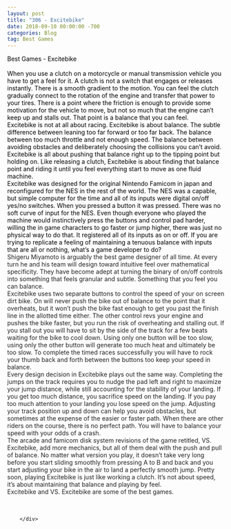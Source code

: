 ```yaml
---
layout: post
title: "306 - Excitebike"
date: 2018-09-10 00:00:00 -700
categories: Blog
tag: Best Games
---
```


<div class="blog-content">
				<div class="paragraph"><span><span style="color:rgb(0, 0, 0)">Best Games - Excitebike</span></span><br><span></span><br><span><span style="color:rgb(0, 0, 0)">When you use a clutch on a motorcycle or manual transmission vehicle you have to get a feel for it. A clutch is not a switch that engages or releases instantly. There is a smooth gradient to the motion. You can feel the clutch gradually connect to the rotation of the engine and transfer that power to your tires. There is a point where the friction is enough to provide some motivation for the vehicle to move, but not so much that the engine can&rsquo;t keep up and stalls out. That point is a balance that you can feel.</span></span><br><span></span><span><span style="color:rgb(0, 0, 0)">Excitebike is not at all about racing. Excitebike is about balance. The subtle difference between leaning too far forward or too far back. The balance between too much throttle and not enough speed. The balance between avoiding obstacles and deliberately choosing the collisions you can&rsquo;t avoid. Excitebike is all about pushing that balance right up to the tipping point but holding on. Like releasing a clutch, Excitebike is about finding that balance point and riding it until you feel everything start to move as one fluid machine.</span></span><br><span></span><span><span style="color:rgb(0, 0, 0)">Excitebike was designed for the original Nintendo Famicom in japan and reconfigured for the NES in the rest of the world. The NES was a capable, but simple computer for the time and all of its inputs were digital on/off yes/no switches. When you pressed a button it was pressed. There was no soft curve of input for the NES. Even though everyone who played the machine would instinctively press the buttons and control pad harder, willing the in game characters to go faster or jump higher, there was just no physical way to do that. It registered all of its inputs as on or off. If you are trying to replicate a feeling of maintaining a tenuous balance with inputs that are all or nothing, what&rsquo;s a game developer to do?</span></span><br><span></span><span><span style="color:rgb(34, 34, 34)">Shigeru Miyamoto is arguably the best game designer of all time. At every turn he and his team will design toward intuitive feel over mathematical specificity. They have become adept at turning the binary of on/off controls into something that feels granular and subtle. Something that you feel you can balance.</span></span><br><span></span><span><span style="color:rgb(34, 34, 34)">Excitebike uses two separate buttons to control the speed of your on screen dirt bike. On will never push the bike out of balance to the point that it overheats, but it won&rsquo;t push the bike fast enough to get you past the finish line in the allotted time either. The other control revs your engine and pushes the bike faster, but you run the risk of overheating and stalling out. If you stall out you will have to sit by the side of the track for a few beats waiting for the bike to cool down. Using only one button will be too slow, using only the other button will generate too much heat and ultimately be too slow. To complete the timed races successfully you will have to rock your thumb back and forth between the buttons too keep your speed in balance.</span></span><br><span></span><span><span style="color:rgb(34, 34, 34)">Every design decision in Excitebike plays out the same way. Completing the jumps on the track requires you to nudge the pad left and right to maximize your jump distance, while still accounting for the stability of your landing. If you get too much distance, you sacrifice speed on the landing. If you pay too much attention to your landing you lose speed on the jump. Adjusting your track position up and down can help you avoid obstacles, but sometimes at the expense of the easier or faster path. When there are other riders on the course, there is no perfect path. You will have to balance your speed with your odds of a crash. </span></span><br><span></span><span><span style="color:rgb(34, 34, 34)">The arcade and famicom disk system revisions of the game retitled, VS. Excitebike, add more mechanics, but all of them deal with the push and pull of balance. No matter what version you play, it doesn&rsquo;t take very long before you start sliding smoothly from pressing A to B and back and you start adjusting your bike in the air to land a perfectly smooth jump. Pretty soon, playing Excitebike is just like working a clutch. It&rsquo;s not about speed, it&rsquo;s about maintaining that balance and playing by feel.</span></span><br><span></span><span><span style="color:rgb(34, 34, 34)">Excitebike and VS. Excitebike are some of the best games.</span></span><br><span></span><br>&#8203;</div>

		</div>
        